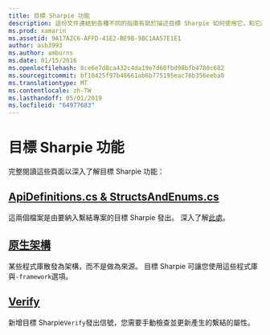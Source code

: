 ```yaml
---
title: 目標 Sharpie 功能
description: 這份文件連結到各種不同的指南有助於描述目標 Sharpie 如何使用它，和它所產生的輸出。
ms.prod: xamarin
ms.assetid: 9A17A2C6-AFFD-41E2-BE9B-9BC1AA57E1E1
author: asb3993
ms.author: amburns
ms.date: 01/15/2016
ms.openlocfilehash: 8ce6e7d8ca432c4da19e7d60fbd98bfb4780c682
ms.sourcegitcommit: bf18425f97b48661ab6b775195eac76b356eeba0
ms.translationtype: MT
ms.contentlocale: zh-TW
ms.lasthandoff: 05/01/2019
ms.locfileid: "64977683"
---
```

# <a name="objective-sharpie-features"></a>目標 Sharpie 功能

完整閱讀這些頁面以深入了解目標 Sharpie 功能：

## <a name="apidefinitionscs--structsandenumscsapidefinitions-structsandenumsmd"></a>[**ApiDefinitions.cs & StructsAndEnums.cs**](apidefinitions-structsandenums.md)

這兩個檔案是由要納入繫結專案的目標 Sharpie 發出。 深入了解[此處](apidefinitions-structsandenums.md)。

## <a name="native-frameworksnative-frameworksmd"></a>[**原生架構**](native-frameworks.md)

某些程式庫散發為架構，而不是做為來源。
目標 Sharpie 可讓您使用這些程式庫與`-framework`選項。

## <a name="verifyverifymd"></a>[**Verify**](verify.md)

新增目標 Sharpie`Verify`發出信號，您需要手動檢查並更新產生的繫結的屬性。 

